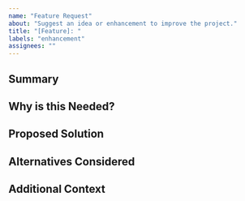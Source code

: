 ```yaml
---
name: "Feature Request"
about: "Suggest an idea or enhancement to improve the project."
title: "[Feature]: "
labels: "enhancement"
assignees: ""
---
```


## Summary
<!-- Provide a concise summary of the feature or improvement you’d like to see. -->

## Why is this Needed?
<!-- Explain the problem this solves, the use case it addresses, or why it would be beneficial. -->

## Proposed Solution
<!-- Describe your idea for a solution. Include details on how the feature would work, as well as any design or architectural considerations. -->

## Alternatives Considered
<!-- If applicable, mention any alternate solutions you’ve considered and why they might not be as good as your proposal. -->

## Additional Context
<!-- Add any other context, references, or screenshots to help communicate the request. -->

